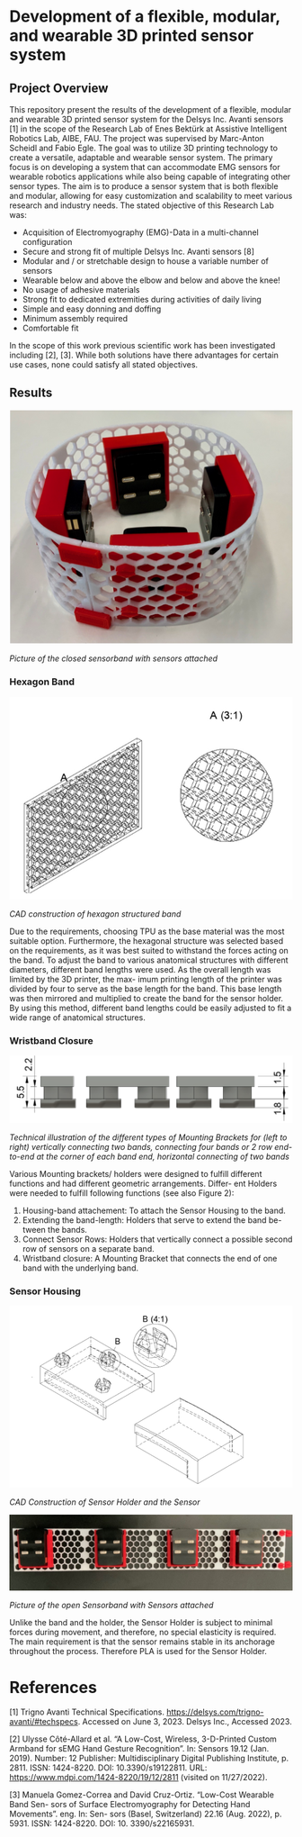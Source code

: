 # Development of a flexible, modular, and wearable 3D printed sensor system

## Project Overview
This repository present the results of the development of a flexible, modular and wearable 3D printed sensor system for the Delsys Inc. Avanti sensors [1] in the scope of the Research Lab of Enes Bektürk at Assistive Intelligent Robotics Lab, AIBE, FAU. The project was supervised by Marc-Anton Scheidl and Fabio Egle.
The goal was to utilize 3D printing technology to create a versatile, adaptable and wearable sensor system. The primary focus is on developing a system that can accommodate EMG sensors for wearable robotics applications while also being capable of integrating other sensor types. The aim is to produce a sensor system that is both flexible and modular, allowing for easy customization and scalability to meet various research and industry needs. The stated objective of this Research Lab was:
* Acquisition of Electromyography (EMG)-Data in a multi-channel configuration
* Secure and strong fit of multiple Delsys Inc. Avanti sensors [8]
* Modular and / or stretchable design to house a variable number of sensors
* Wearable below and above the elbow and below and above the knee!
* No usage of adhesive materials
* Strong fit to dedicated extremities during activities of daily living
* Simple and easy donning and doffing
* Minimum assembly required
* Comfortable fit

In the scope of this work previous scientific work has been investigated including [2], [3]. While both solutions have there advantages for certain use cases, none could satisfy all stated objectives.

## Results
![](media/media1.jpg)

*Picture of the closed sensorband with sensors attached*

### Hexagon Band
![Image showing the hexagon band](media/media3.jpg)

*CAD construction of hexagon structured band*

Due to the requirements, choosing TPU as the base material was the most suitable option. Furthermore, the hexagonal structure was selected based on the requirements, as it was best suited to withstand the forces acting on the band. To adjust the band to various anatomical structures with different diameters, different band lengths were used. As the overall length was limited by the 3D printer, the max- imum printing length of the printer was divided by four to serve as the base length for the band. This base length was then mirrored and multiplied to create the band for the sensor holder. By using this method, different band lengths could be easily adjusted to fit a wide range of anatomical structures.

### Wristband Closure
![](media/media4.png)

*Technical illustration of the different types of Mounting Brackets for (left to right) vertically connecting two bands, connecting four bands or 2 row end-to-end at the corner of each band end, horizontal connecting of two bands*

Various Mounting brackets/ holders were designed to fulfill different functions and had different geometric arrangements. Differ- ent Holders were needed to fulfill following functions (see also Figure 2):
1. Housing-band attachement: To attach the Sensor Housing to the band.
2. Extending the band-length: Holders that serve to extend the band be-
tween the bands.
3. Connect Sensor Rows: Holders that vertically connect a possible second row of sensors on a separate band.
4. Wristband closure: A Mounting Bracket that connects the end of one band with the underlying band.

### Sensor Housing
![Image showing Sensor Housing](media/media5.png)

*CAD Construction of Sensor Holder and the Sensor*

![Image showing assembled wristband](media/media2.jpg)

*Picture of the open Sensorband with Sensors attached*

Unlike the band and the holder, the Sensor Holder is subject to minimal forces during movement, and therefore, no special elasticity is required. The main requirement is that the sensor remains stable in its anchorage throughout the process. Therefore PLA is used for the Sensor Holder.

# References
[1] Trigno Avanti Technical Specifications. https://delsys.com/trigno-avanti/#techspecs. Accessed on June 3, 2023. Delsys Inc., Accessed 2023.

[2] Ulysse Côté-Allard et al. “A Low-Cost, Wireless, 3-D-Printed Custom Armband for sEMG Hand Gesture Recognition”. In: Sensors 19.12 (Jan. 2019). Number: 12 Publisher: Multidisciplinary Digital Publishing Institute, p. 2811. ISSN: 1424-8220. DOI: 10.3390/s19122811. URL: https://www.mdpi.com/1424-8220/19/12/2811 (visited on 11/27/2022).

[3] Manuela Gomez-Correa and David Cruz-Ortiz. “Low-Cost Wearable Band Sen- sors of Surface Electromyography for Detecting Hand Movements”. eng. In: Sen- sors (Basel, Switzerland) 22.16 (Aug. 2022), p. 5931. ISSN: 1424-8220. DOI: 10. 3390/s22165931.
